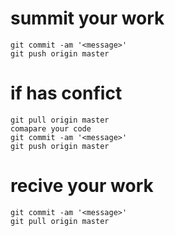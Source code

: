 # summit your work
```
git commit -am '<message>'
git push origin master
```

# if has confict
```
git pull origin master
comapare your code
git commit -am '<message>'
git push origin master
```

# recive your work
```
git commit -am '<message>'
git pull origin master
```

